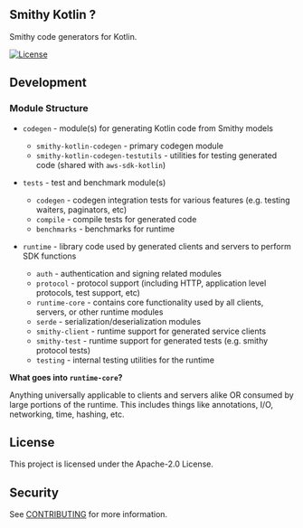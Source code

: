 ## Smithy Kotlin ?

Smithy code generators for Kotlin.

[![License][apache-badge]][apache-url]

[apache-badge]: https://img.shields.io/badge/License-Apache%202.0-blue.svg
[apache-url]: LICENSE

## Development

### Module Structure

* `codegen` - module(s) for generating Kotlin code from Smithy models
    * `smithy-kotlin-codegen` - primary codegen module
    * `smithy-kotlin-codegen-testutils` - utilities for testing generated code (shared with `aws-sdk-kotlin`)

* `tests`   - test and benchmark module(s)
    * `codegen` - codegen integration tests for various features (e.g. testing waiters, paginators, etc)
    * `compile` - compile tests for generated code
    * `benchmarks` - benchmarks for runtime

* `runtime` - library code used by generated clients and servers to perform SDK functions
    * `auth` - authentication and signing related modules
    * `protocol` - protocol support (including HTTP, application level protocols, test support, etc)
    * `runtime-core` - contains core functionality used by all clients, servers, or other runtime modules
    * `serde` - serialization/deserialization modules
    * `smithy-client` - runtime support for generated service clients
    * `smithy-test` - runtime support for generated tests (e.g. smithy protocol tests)
    * `testing` - internal testing utilities for the runtime


**What goes into `runtime-core`?**

Anything universally applicable to clients and servers alike OR consumed by large portions of the runtime. This includes things like
annotations, I/O, networking, time, hashing, etc. 


## License

This project is licensed under the Apache-2.0 License.

## Security

See [CONTRIBUTING](CONTRIBUTING.md#security-issue-notifications) for more information.

